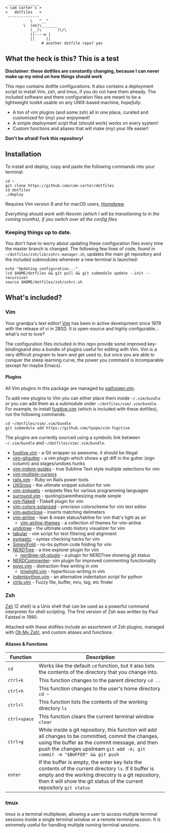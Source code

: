 ```
 ______________
< cam carter's >
<   dotfiles   >
 --------------
           \   ^__^
	    \  (oo)\_______
	       (__)\       )\/\
		   ||----w |
		   ||     ||
				# another dotfile repo? yes
```

## What the heck is this? This is a test

**Disclaimer: these dotfiles are constantly changing, because I can never make up my mind on how things should work**

This repo contains dotfile configurations. It also contains a deployment script to install Vim, zsh, and tmux, if you do not have them already. The included software and there configuration files are meant to be a lightweight toolkit usable on any UNIX-based machine, *hopefully*.

  - A ton of vim plugins (and some zsh) all in one place, curated and customized for (my) your enjoyment!
  - A simple deployment scipt that (should work) works on every system!
  - Custom functions and aliases that will make (my) your life easier!

**Don't be afraid! Fork this repository!**

## Installation
To install and deploy, copy and paste the following commands into your terminal:
```
cd ~
git clone https://github.com/cam-carter/dotfiles
cd dotfiles
./deploy
```

Requires Vim version 8 and for macOS users, [Homebrew](https://brew.sh)

*Everything should work with Neovim (which I will be transitioning to in the coming months), if you switch over all the config files*

### Keeping things up to date.
You don't have to worry about updating these configuration files every time the master branch is changed. The following few lines of code, found in `~/dotfiles/zsh/lib/zshrc-manager.sh`, updates the main git repository and the included submodules whenever a new terminal is launched:
```
echo "Updating configuration..."
(cd $HOME/dotfiles && git pull && git submodule update --init --recursive)
source $HOME/dotfiles/zsh/zshrc.sh
```

## What's included?

### Vim
Your grandpa's text editor! [Vim](https://www.vim.org) has been in active development since 1979 with the release of vi in 2BSD. It is open-source and highly configurable... what's not to love?

The configuration files included in this repo provide some improved key-bindingsand also a bundle of plugins useful for editing with Vim. Vim is a very difficult program to learn and get used to, but once you are able to conquer the steep learning curve, the power you command is incomparable (except for maybe Emacs).

#### Plugins
All Vim plugins in this package are managed by [pathogen.vim](https://github.com/tpope/vim-pathogen).

To add new plugins to Vim you can either place them inside `~/.vim/bundle` or you can add them as a submodule under `~/dotfiles/vim/.vim/bundle`. For example, to install [fugitive.vim](https://github.com/tpope/vim-fugitive) (which is included with these dotfiles), run the following commands:
```
cd ~/dotfiles/vim/.vim/bundle
git submodule add https://github.com/tpope/vim-fugitive
```

The plugins are currently sourced using a symbolic link between `~/.vim/bundle` and `~/dotfiles/vim/.vim/bundle`.

- [fugitive.vim](https://github.com/vim-fugitive) - a Git wrapper so awesome, it should be illegal
- [vim-gitgutter](https://github.com/vim-gitgutter) - a vim plugin which shows a git diff in the gutter (sign column) and stages/undoes hunks
- [vim-indent-guides](https://github.com/nathanaelkane/vim-indent-guides) - true Sublime Text style multiple selections for vim
- [vim-multiple-cursors](https"//github.com/terryma/vim-multiple-cursors")
- [rails.vim](https://github.com/tpope/vim-rails) - Ruby on Rails power tools
- [UtliSnips](https://github.com/SirVer/ultisnips) - the ultimate snippet solution for vim
- [vim-snippets](https://github.com/honza/vim-snippets) - snippets files for various programming languages
- [surround.vim](https://github.com/tpope/vim-surround) - quoting/parenthesizing made simple
- [vim-flake8](https://github.com/nvie/vim-flake8) - Flake8 plugin for vim
- [vim-colors-solarized](https://github.com/altercation/vim-colors-solarized) - precision colorscheme for vim text editor
- [vim-autoclose](https://github.com/vim-scripts/AutoClose) - inserts matching delimeters
- [vim-airline](https://github.com/vim-airline/vim-airline) - lean & mean status/tabline for vim that's light as air
	- [vim-airline-themes](https://github.com/vim-airline/vim-airline-themes) - a collection of themes for vim-airline
- [undotree](https://github.com/mbbill/undotree) - the ultimate undo history visualizer for vim
- [tabular](https://github.com/godlygeek/tabular) - vim script for text filtering and alignment
- [syntastic](https://github.com/vim-syntastic/syntastic) - syntax checking hacks for vim
- [SimpylFold](https://github.com/tmhedberg/SimpylFold) - no-bs python code folding for vim
- [NERDTree](https://github/scrooloose/nerdtree) - a tree explorer plugin for vim
	- [nerdtree-git-plugin](https://github.com/Xuyuanp/nerdtree-git-status) - a plugin for NERDTree showing git status
- [NERDCommenter](https://github.com/scrooloose/nerdcommenter)- vim plugin for improved commenting functionality
- [goyo.vim](https://github.com/junegunn/goyo.vim) - distraction-free writing in vim
	- [limelight.vim](https://github.com/junegunn/limelight.vim) - hyperfocus-writing in vim
- [indentpython.vim](https://github.com/vim-scripts/indentpython.vim) - an alternative indentation script for python
- [ctrlp.vim](https://github.com/ctrlpvim/ctrlp.vim) - Fuzzy file, buffer, mru, tag, etc finder

### Zsh
[Zsh](https://www.zsh.org) (Z shell) is a Unix shell that can be used as a powerful command interpreter for shell scripting. The first version of Zsh was written by Paul Falstad in 1990.

Attached with these dotfiles include an assortment of Zsh plugins, managed with [Oh My Zsh!](https://ohmyz.sh), and custom aliases and functions.

#### Aliases & Functions

| Function | Description |
|----------|-------------|
| `cd` | Works like the default `cd` function, but it also lists the contents of the directory that you change into. |
| `ctrl+k` | This function changes to the parent directory `cd ..` |
| `ctrl+h` | This function changes to the user's home directory `cd ~` |
| `ctrl+l` | This function lists the contents of the working directory `ls` |
| `ctrl+space` | This function clears the current terminal window `clear` |
| `ctrl+g` | While inside a git repository, this function will add all changes to be committed, commit the changes, using the buffer as the commit message, and then push the changes upstream `git add -A; git commit -m "$BUFFER" && git push`
| `enter` | If the buffer is empty, the enter key lists the contents of the current directory `ls`. If it buffer is empty and the working direcotry is a git repository, then it will show the git status of the current repository `git status` |


### tmux

tmux is a terminal multiplexer, allowing a user to access multiple terminal sessions inside a single terminal window or a remote terminal session. It is extremely useful for handling multiple running terminal sessions.
